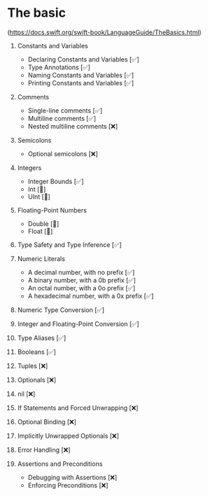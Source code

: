 #  The basic 
(https://docs.swift.org/swift-book/LanguageGuide/TheBasics.html)

1. Constants and Variables
    - Declaring Constants and Variables [✅]
    - Type Annotations [✅]
    - Naming Constants and Variables [✅]
    - Printing Constants and Variables [✅]

2. Comments
    - Single-line comments [✅]
    - Multiline comments [✅]
    - Nested multiline comments [❌]

3. Semicolons
    - Optional semicolons [❌]
    
4. Integers
    - Integer Bounds [✅]
    - Int [🌟]
    - UInt [🌟]
    
5. Floating-Point Numbers 
    - Double [🌟]
    - Float [🌟]
    
6. Type Safety and Type Inference [✅]

7. Numeric Literals
    - A decimal number, with no prefix [✅]
    - A binary number, with a 0b prefix [✅] 
    - An octal number, with a 0o prefix [✅]
    - A hexadecimal number, with a 0x prefix [✅]
    
8. Numeric Type Conversion [✅]
9. Integer and Floating-Point Conversion [✅]

10. Type Aliases [✅]
11. Booleans [✅]
12. Tuples [❌]
13. Optionals [❌]
14. nil [❌]
15. If Statements and Forced Unwrapping [❌]
16. Optional Binding [❌]
17. Implicitly Unwrapped Optionals [❌]
18. Error Handling [❌]
19. Assertions and Preconditions
    - Debugging with Assertions [❌]
    - Enforcing Preconditions [❌]

